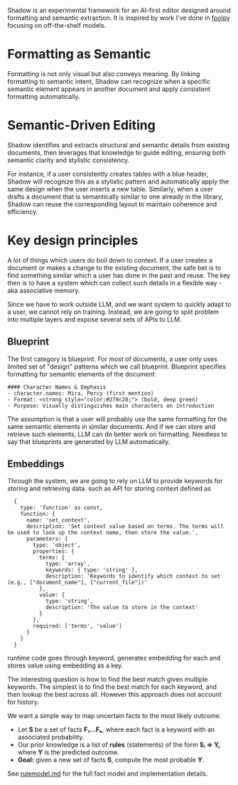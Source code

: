 Shadow is an experimental framework for an AI-first editor designed around formatting and semantic extraction. It is inspired by work I've done in [foolpy](https://github.com/alexezh/foolpy) focusing on off-the-shelf models. 

# Formatting as Semantic

Formatting is not only visual but also conveys meaning. By linking formatting to semantic intent, Shadow can recognize when a specific semantic element appears in another document and apply consistent formatting automatically.

# Semantic-Driven Editing

Shadow identifies and extracts structural and semantic details from existing documents, then leverages that knowledge to guide editing, ensuring both semantic clarity and stylistic consistency. 

For instance, if a user consistently creates tables with a blue header, Shadow will recognize this as a stylistic pattern and automatically apply the same design when the user inserts a new table. Similarly, when a user drafts a document that is semantically similar to one already in the library, Shadow can reuse the corresponding layout to maintain coherence and efficiency.

# Key design principles
A lot of things which users do boil down to context. If a user creates a document or makes a change to the existing document, the safe bet is to find something similar which a user has done in the past and reuse. The key then is to have a system which can collect such details in a flexible way - aka associative memory. 

Since we have to work outside LLM, and we want system to quickly adapt to a user, we cannot rely on training. Instead, we are going to split problem into multiple layers and expose several sets of APIs to LLM. 

## Blueprint
The first category is blueprint. For most of documents, a user only uses limited set of "design" patterns which we call blueprint. Blueprint specifies formatting for semantic elements of the document

```text
#### Character Names & Emphasis
- character.names: Mira, Percy (first mention)
- Format: <strong style="color:#278c28;"> (bold, deep green)
- Purpose: Visually distinguishes main characters on introduction
```    

The assumption is that a user will probably use the same formatting for the same semantic elements in similar documents. And if we can store and retrieve such elements, LLM can do better work on formatting. Needless to say that blueprints are generated by LLM automatically. 

## Embeddings
Through the system, we are going to rely on LLM to provide keywords for storing and retrieving data. such as API for storing context defined as

```text
  {
    type: 'function' as const,
    function: {
      name: 'set_context',
      description: 'Set context value based on terms. The terms will be used to look up the context name, then store the value.',
      parameters: {
        type: 'object',
        properties: {
          terms: {
            type: 'array',
            keywords: { type: 'string' },
            description: 'Keywords to identify which context to set (e.g., ["document_name"], ["current_file"])'
          },
          value: {
            type: 'string',
            description: 'The value to store in the context'
          }
        },
        required: ['terms', 'value']
      }
    }
  }
```
runtime code goes through keyword, generates embedding for each and stores value using embedding as a key. 

The interesting question is how to find the best match given multiple keywords. The simplest is to find the best match for each keyword, and then lookup the best across all. However this approach does not account for history.

We want a simple way to map uncertain facts to the most likely outcome.

* Let **S** be a set of facts **F₁…Fₖ**, where each fact is a keyword with an associated probability.
* Our prior knowledge is a list of **rules** (statements) of the form **Sᵢ ⇒ Yᵢ**, where **Y** is the predicted outcome.
* **Goal:** given a new set of facts **S**, compute the most probable **Y**.

See [rulemodel.md](rulemodel.md) for the full fact model and implementation details.
